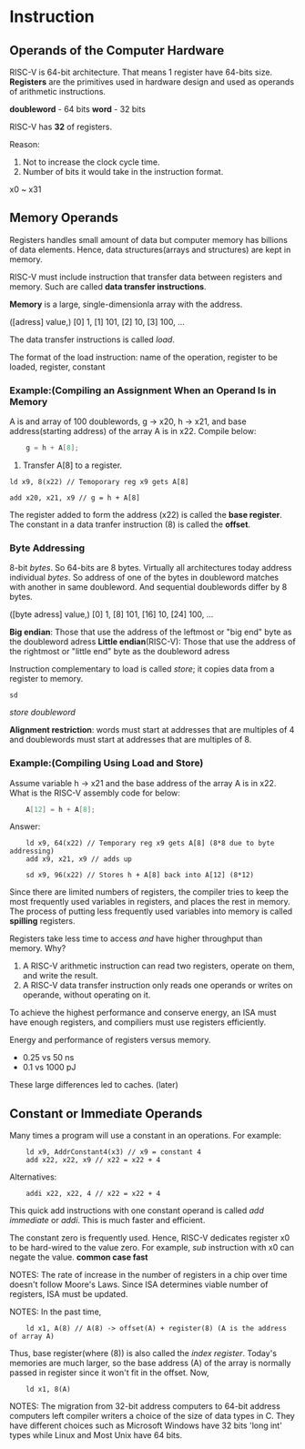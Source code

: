 # Instruction

## Operands of the Computer Hardware

RISC-V is 64-bit architecture.
That means 1 register have 64-bits size.
**Registers** are the primitives used in hardware design and used as operands of arithmetic instructions.

**doubleword** - 64 bits
**word** - 32 bits

RISC-V has **32** of registers.

Reason:
1. Not to increase the clock cycle time.
2. Number of bits it would take in the instruction format.

x0 ~ x31

## Memory Operands

Registers handles small amount of data but computer memory has billions of data elements. Hence, data structures(arrays and structures) are kept in memory.

RISC-V must include instruction that transfer data between registers and memory.
Such are called **data transfer instructions**.

**Memory** is a large, single-dimensionla array with the address.

([adress] value,)
[0] 1, [1] 101, [2] 10, [3] 100, ...

The data transfer instructions is called *load*.

The format of the load instruction:
name of the operation, register to be loaded, register, constant

### Example:(Compiling an Assignment When an Operand Is in Memory

A is and array of 100 doublewords, g -> x20, h -> x21, and base address(starting address) of the array A is in x22.
Compile below:
```c
    g = h + A[8];
```
1. Transfer A[8] to a register.

```assembly
ld x9, 8(x22) // Temoporary reg x9 gets A[8]

add x20, x21, x9 // g = h + A[8]
```

The register added to form the address (x22) is called the **base register**.
The constant in a data tranfer instruction (8) is called the **offset**.

### Byte Addressing

8-bit *bytes*. So 64-bits are 8 bytes.
Virtually all architectures today address individual *bytes*. So address of one of the bytes in doubleword matches with another in same doubleword. And sequential doublewords differ by 8 bytes.

([byte adress] value,)
[0] 1, [8] 101, [16] 10, [24] 100, ...

**Big endian**: Those that use the address of the leftmost or "big end" byte as the doubleword adress
**Little endian**(RISC-V): Those that use the address of the rightmost or "little end" byte as the doubleword adress

Instruction complementary to load is called *store*; it copies data from a register to memory.
```assembly
sd
```
*store doubleword*

**Alignment restriction**: words must start at addresses that are multiples of 4 and doublewords must start at addresses that are multiples of 8.

### Example:(Compiling Using Load and Store)
Assume variable h -> x21 and the base address of the array A is in x22.
What is the RISC-V assembly code for below:
```c
    A[12] = h + A[8];
```
Answer:
```assembly
    ld x9, 64(x22) // Temporary reg x9 gets A[8] (8*8 due to byte addressing)
    add x9, x21, x9 // adds up

    sd x9, 96(x22) // Stores h + A[8] back into A[12] (8*12)
```

Since there are limited numbers of registers, the compiler tries to keep the most frequently used variables in registers, and places the rest in memory. 
The process of putting less frequently used variables into memory is called **spilling** registers.

Registers take less time to access *and* have higher throughput than memory.
Why?
1. A RISC-V arithmetic instruction can read two registers, operate on them, and write the result. 
2. A RISC-V data transfer instruction only reads one operands or writes on operande, without operating on it.

To achieve the highest performance and conserve energy, an ISA must have enough registers, and compiliers must use registers efficiently.

Energy and performance of registers versus memory.
- 0.25 vs 50   ns
- 0.1  vs 1000 pJ

These large differences led to caches. (later)

## Constant or Immediate Operands

Many times a program will use a constant in an operations.
For example:
```assembly
    ld x9, AddrConstant4(x3) // x9 = constant 4
    add x22, x22, x9 // x22 = x22 + 4
```
Alternatives:
```assembly
    addi x22, x22, 4 // x22 = x22 + 4
```
This quick add instructions with one constant operand is called *add immediate* or *addi*.
This is much faster and efficient.

The constant zero is frequently used.
Hence, RISC-V dedicates register x0 to be hard-wired to the value zero.
For example, *sub* instruction with x0 can negate the value.
**common case fast**

NOTES:
The rate of increase in the number of registers in a chip over time doesn't follow Moore's Laws.
Since ISA determines viable number of registers, ISA must be updated.

NOTES:
In the past time,
```assembly
    ld x1, A(8) // A(8) -> offset(A) + register(8) (A is the address of array A)
```
Thus, base register(where (8)) is also called the *index register*.
Today's memories are much larger, so the base address (A) of the array is normally passed in register since it won't fit in the offset.
Now,
```assembly
    ld x1, 8(A)
```

NOTES:
The migration from 32-bit address computers to 64-bit address computers left compiler writers a choice of the size of data types in C.
They have different choices such as Microsoft Windows have 32 bits 'long int' types while Linux and Most Unix have 64 bits.


